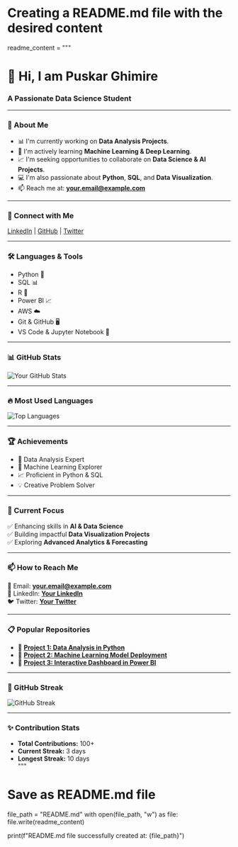 # Creating a README.md file with the desired content

readme_content = """
# 👋 Hi, I am Puskar Ghimire

### A Passionate Data Science Student

---

### 🌟 About Me
- 📊 I'm currently working on **Data Analysis Projects**.
- 🤖 I'm actively learning **Machine Learning & Deep Learning**.
- 📈 I'm seeking opportunities to collaborate on **Data Science & AI Projects**.
- 💻 I'm also passionate about **Python**, **SQL**, and **Data Visualization**.
- 📫 Reach me at: **your.email@example.com**

---

### 🚀 Connect with Me
[LinkedIn](https://www.linkedin.com/in/yourprofile/) | [GitHub](https://github.com/yourprofile) | [Twitter](https://twitter.com/yourhandle)

---

### 🛠️ Languages & Tools
- Python 🐍
- SQL 📊
- R 📘
- Power BI 📈
- AWS ☁️
- Git & GitHub 🖥️
- VS Code & Jupyter Notebook 📓

---

### 📊 GitHub Stats
![Your GitHub Stats](https://github-readme-stats.vercel.app/api?username=yourgithubusername&show_icons=true&theme=radical)

---

### 🔥 Most Used Languages
![Top Languages](https://github-readme-stats.vercel.app/api/top-langs/?username=yourgithubusername&layout=compact&theme=radical)

---

### 🏆 Achievements
- 🌟 Data Analysis Expert
- 🧠 Machine Learning Explorer
- 📈 Proficient in Python & SQL
- 💡 Creative Problem Solver

---

### 🎯 Current Focus
✅ Enhancing skills in **AI & Data Science**  
✅ Building impactful **Data Visualization Projects**  
✅ Exploring **Advanced Analytics & Forecasting**  

---

### 📫 How to Reach Me
📧 Email: **your.email@example.com**  
🔗 LinkedIn: **[Your LinkedIn](https://www.linkedin.com/in/yourprofile/)**  
🐦 Twitter: **[Your Twitter](https://twitter.com/yourhandle/)**  

---

### 📋 Popular Repositories
- 📂 **[Project 1: Data Analysis in Python](https://github.com/yourgithubusername/project1)**
- 📂 **[Project 2: Machine Learning Model Deployment](https://github.com/yourgithubusername/project2)**
- 📂 **[Project 3: Interactive Dashboard in Power BI](https://github.com/yourgithubusername/project3)**

---

### 📅 GitHub Streak
![GitHub Streak](https://github-readme-streak-stats.herokuapp.com/?user=yourgithubusername&theme=radical)

---

### ✨ Contribution Stats
- **Total Contributions:** 100+  
- **Current Streak:** 3 days  
- **Longest Streak:** 10 days  
"""

# Save as README.md file
file_path = "README.md"
with open(file_path, "w") as file:
    file.write(readme_content)

print(f"README.md file successfully created at: {file_path}")
